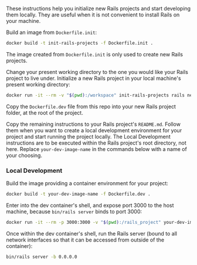 These instructions help you initialize new Rails projects and start developing
them locally. They are useful when it is not convenient to install Rails on your
machine.

Build an image from `Dockerfile.init`:
```bash
docker build -t init-rails-projects -f Dockerfile.init .
```

The image created from `Dockerfile.init` is only used to create new Rails
projects.

Change your present working directory to the one you would like your Rails 
project to live under. Initialize a new Rails project in your local machine's 
present working directory:
```bash
docker run -it --rm -v "$(pwd):/workspace" init-rails-projects rails new your-rails-project-name
```

Copy the `Dockerfile.dev` file from this repo into your new Rails project 
folder, at the root of the project.

Copy the remaining instructions to your Rails project's `README.md`. Follow them
when you want to create a local development environment for your project and
start running the project locally. The Local Development instructions are to be
executed within the Rails project's root directory, not here. Replace 
`your-dev-image-name` in the commands below with a name of your choosing.

### Local Development

Build the image providing a container environment for your project:
```bash
docker build -t your-dev-image-name -f Dockerfile.dev .
```

Enter into the dev container's shell, and expose port 3000 to the host machine, 
because `bin/rails server` binds to port 3000:
```bash
docker run -it --rm -p 3000:3000 -v "$(pwd):/rails_project" your-dev-image-name bash
```

Once within the dev container's shell, run the Rails server (bound to all
network interfaces so that it can be accessed from outside of the container):
```bash
bin/rails server -b 0.0.0.0
```
